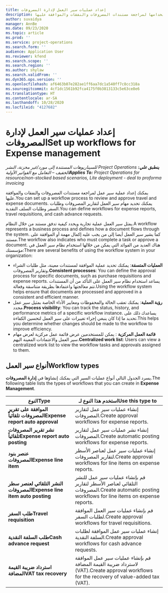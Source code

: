 ```yaml
---
title: إعداد عمليات سير العمل لإدارة المصروفات
description: يمكنك إعداد عملية سير عمل يتم استخدامها لمراجعة مستندات المصروفات والنفقات والموافقة عليها.
author: suvaidya
manager: AnnBe
ms.date: 09/23/2020
ms.topic: article
ms.prod: ''
ms.service: project-operations
ms.search.form: ''
audience: Application User
ms.reviewer: kfend
ms.search.scope: ''
ms.search.region: ''
ms.author: shylaw
ms.search.validFrom: ''
ms.dyn365.ops.version: ''
ms.openlocfilehash: af6463b07e282ae1ff6aa7dc1a540ff7c8cc318a
ms.sourcegitcommit: 4cf1dc1561b92fca4175f0b3813133c5e63ce8e6
ms.translationtype: HT
ms.contentlocale: ar-SA
ms.lasthandoff: 10/28/2020
ms.locfileid: "4127682"
---
```

# <a name="set-up-workflows-for-expense-management"></a><span data-ttu-id="f2655-103">إعداد عمليات سير العمل لإدارة المصروفات</span><span class="sxs-lookup"><span data-stu-id="f2655-103">Set up workflows for Expense management</span></span>

<span data-ttu-id="f2655-104">_**ينطبق علي:** ‏‫Project Operations للسيناريوهات المستندة إلى مورد/غير مخزنة‬، ‏‫النشر الخفيف – التعامل مع الفواتير الأولية‬_</span><span class="sxs-lookup"><span data-stu-id="f2655-104">_**Applies To:** Project Operations for resource/non-stocked based scenarios, Lite deployment - deal to proforma invoicing_</span></span>

<span data-ttu-id="f2655-105">يمكنك إعداد عملية سير عمل لمراجعة مستندات المصروفات والنفقات والموافقة عليها.</span><span class="sxs-lookup"><span data-stu-id="f2655-105">You can set up a workflow process to review and approve travel and expense documents.</span></span> <span data-ttu-id="f2655-106">يمكنك تحديد مهام سير العمل لتقارير المصروفات وطلبات السفر وطلبات السلف النقدية.</span><span class="sxs-lookup"><span data-stu-id="f2655-106">You can define workflows for expense reports, travel requisitions, and cash advance requests.</span></span>

<span data-ttu-id="f2655-107">يمثل سير العمل عملية تجارية ويحدد كيفية تدفق مستند من خلال النظام.</span><span class="sxs-lookup"><span data-stu-id="f2655-107">A workflow represents a business process and defines how a document flows through the system.</span></span> <span data-ttu-id="f2655-108">كما يشير سير العمل أيضا إلى من يجب عليه إكمال مهمة أو الموافقة على مستند.</span><span class="sxs-lookup"><span data-stu-id="f2655-108">The workflow also indicates who must complete a task or approve a document.</span></span> <span data-ttu-id="f2655-109">هناك العديد من الفوائد التي يمكن من خلالها استخدام نظام سير العمل في مؤسستك:</span><span class="sxs-lookup"><span data-stu-id="f2655-109">There are several benefits of using the workflow system in your organization:</span></span>

- <span data-ttu-id="f2655-110">**العمليات المتسقة**: يمكنك تحديد عملية الموافقة لمستندات معينة، مثل طلبات الشراء وتقارير المصروفات.</span><span class="sxs-lookup"><span data-stu-id="f2655-110">**Consistent processes**: You can define the approval process for specific documents, such as purchase requisitions and expense reports.</span></span> <span data-ttu-id="f2655-111">يساعد استخدام نظام سير العمل على التأكد من أن المستندات تتم معالجتها واعتمادها بطريقة متناسقة وفعالة.</span><span class="sxs-lookup"><span data-stu-id="f2655-111">Using the workflow system helps ensure that documents are processed and approved in a consistent and efficient manner.</span></span>
- <span data-ttu-id="f2655-112">**رؤية العملية**: يمكنك تعقب الحالة والمحفوظات ومعايير الأداء الخاصة بمثيل سير عمل محدد.</span><span class="sxs-lookup"><span data-stu-id="f2655-112">**Process visibility**: You can track the status, history, and performance metrics of a specific workflow instance.</span></span> <span data-ttu-id="f2655-113">يساعدك ذلك على تحديد ما إذا كان ينبغي إجراء تغييرات على سير العمل لتحسين الكفاءة.</span><span class="sxs-lookup"><span data-stu-id="f2655-113">This helps you determine whether changes should be made to the workflow to improve efficiency.</span></span>
- <span data-ttu-id="f2655-114">**قائمة العمل المركزية** : يمكن للمستخدمين عرض قائمة عمل مركزية لعرض مهام سير العمل والاعتمادات المعينة اليهم.</span><span class="sxs-lookup"><span data-stu-id="f2655-114">**Centralized work list**: Users can view a centralized work list to view the workflow tasks and approvals assigned to them.</span></span> 

## <a name="workflow-types"></a><span data-ttu-id="f2655-115">أنواع سير العمل</span><span class="sxs-lookup"><span data-stu-id="f2655-115">Workflow types</span></span>

<span data-ttu-id="f2655-116">يسرد الجدول التالي أنواع عمليات السير التي يمكنك إنشاؤها في **إدارة المصروفات**.</span><span class="sxs-lookup"><span data-stu-id="f2655-116">The following table lists the types of workflows that you can create in **Expense Management**.</span></span>


|              <span data-ttu-id="f2655-117"><strong>النوع</strong></span><span class="sxs-lookup"><span data-stu-id="f2655-117"><strong>Type</strong></span></span>              |                   <span data-ttu-id="f2655-118"><strong>استخدم هذا النوع لـ</strong></span><span class="sxs-lookup"><span data-stu-id="f2655-118"><strong>Use this type to</strong></span></span>                   |
|-------------------------------------------------|-----------------------------------------------------------------------|
|   <span data-ttu-id="f2655-119"><strong>الموافقة على تقرير المصروفات تلقائياً</strong></span><span class="sxs-lookup"><span data-stu-id="f2655-119"><strong>Expense report auto approval</strong></span></span> |            <span data-ttu-id="f2655-120">إنشاء عمليات سير عمل لتقارير المصروفات.</span><span class="sxs-lookup"><span data-stu-id="f2655-120">Create approval workflows for expense reports.</span></span>             |
|  <span data-ttu-id="f2655-121"><strong>نشر تقرير المصروفات تلقائياً</strong></span><span class="sxs-lookup"><span data-stu-id="f2655-121"><strong>Expense report auto posting</strong></span></span>   |        <span data-ttu-id="f2655-122">إنشاء نشر عمليات سير عمل لتقارير المصروفات.</span><span class="sxs-lookup"><span data-stu-id="f2655-122">Create automatic posting workflows for expense reports.</span></span>        |
|       <span data-ttu-id="f2655-123"><strong>عنصر بنود المصروفات</strong></span><span class="sxs-lookup"><span data-stu-id="f2655-123"><strong>Expense line item</strong></span></span>        |     <span data-ttu-id="f2655-124">إنشاء عمليات سير عمل لعناصر الأسطر لتقارير المصروفات.</span><span class="sxs-lookup"><span data-stu-id="f2655-124">Create approval workflows for line items on expense reports.</span></span>      |
| <span data-ttu-id="f2655-125"><strong>النشر التلقائي لعنصر سطر المصروفات</strong></span><span class="sxs-lookup"><span data-stu-id="f2655-125"><strong>Expense line item auto posting</strong></span></span> | <span data-ttu-id="f2655-126">قم بإنشاء عمليات سير عمل للنشر التلقائي لعناصر الأسطر لتقارير المصروفات.</span><span class="sxs-lookup"><span data-stu-id="f2655-126">Create automatic posting workflows for line items on expense reports.</span></span> |
|       <span data-ttu-id="f2655-127"><strong>طلب السفر</strong></span><span class="sxs-lookup"><span data-stu-id="f2655-127"><strong>Travel requisition</strong></span></span>       |          <span data-ttu-id="f2655-128">قم بإنشاء عمليات سير العمل الموافقة لطلبات السفر.</span><span class="sxs-lookup"><span data-stu-id="f2655-128">Create approval workflows for travel requisitions.</span></span>           |
|      <span data-ttu-id="f2655-129"><strong>طلب السلفة النقدية</strong></span><span class="sxs-lookup"><span data-stu-id="f2655-129"><strong>Cash advance request</strong></span></span>      |         <span data-ttu-id="f2655-130">إنشاء عمليات سير عمل الموافقة لطلبات السلفة النقدية.</span><span class="sxs-lookup"><span data-stu-id="f2655-130">Create approval workflows for cash advance requests.</span></span>          |
|        <span data-ttu-id="f2655-131"><strong>استرداد ضريبة القيمة المضافة</strong></span><span class="sxs-lookup"><span data-stu-id="f2655-131"><strong>VAT tax recovery</strong></span></span>        | <span data-ttu-id="f2655-132">قم بإنشاء عمليات سير عمل الموافقة لاسترداد ضريبة القيمة المضافة (VAT).</span><span class="sxs-lookup"><span data-stu-id="f2655-132">Create approval workflows for the recovery of value-added tax (VAT).</span></span>  |
